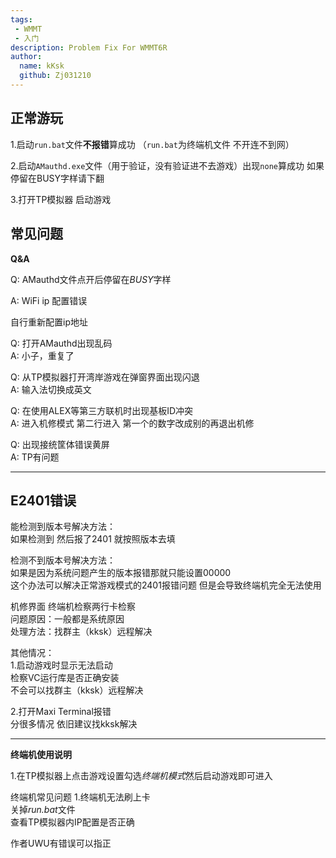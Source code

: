 ```yaml
---
tags: 
 - WMMT
 - 入门
description: Problem Fix For WMMT6R
author:
  name: kKsk
  github: Zj031210
---
```


## 正常游玩

1.启动`run.bat`文件**不报错**算成功 （`run.bat`为终端机文件 不开连不到网）

2.启动`AMauthd.exe`文件（用于验证，没有验证进不去游戏）出现`none`算成功 如果停留在BUSY字样请下翻

3.打开TP模拟器 启动游戏

## 常见问题

**Q&A**

Q: AMauthd文件点开后停留在*BUSY*字样  

A: WiFi ip 配置错误  

自行重新配置ip地址  

Q: 打开AMauthd出现乱码  
A: 小子，重复了

Q: 从TP模拟器打开湾岸游戏在弹窗界面出现闪退  
A: 输入法切换成英文

Q: 在使用ALEX等第三方联机时出现基板ID冲突  
A: 进入机修模式 第二行进入 第一个的数字改成别的再退出机修

Q: 出现接统筐体错误黄屏  
A: TP有问题

------------------------------------------------------------------------------------------------------------

## E2401错误

能检测到版本号解决方法：    
如果检测到 然后报了2401 就按照版本去填  

检测不到版本号解决方法：  
如果是因为系统问题产生的版本报错那就只能设置00000  
这个办法可以解决正常游戏模式的2401报错问题 但是会导致终端机完全无法使用

机修界面 终端机检察两行卡检察  
问题原因：一般都是系统原因  
处理方法：找群主（kksk）远程解决

其他情况：  
1.启动游戏时显示无法启动  
检察VC运行库是否正确安装  
不会可以找群主（kksk）远程解决

2.打开Maxi Terminal报错  
分很多情况 依旧建议找kksk解决

---------------------------------------------------------------------------------------------
**终端机使用说明**

1.在TP模拟器上点击游戏设置勾选*终端机模式*然后启动游戏即可进入

终端机常见问题 
1.终端机无法刷上卡  
关掉*run.bat*文件  
查看TP模拟器内IP配置是否正确

作者UWU有错误可以指正


